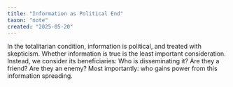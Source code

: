 ```yaml
---
title: "Information as Political End"
taxon: "note"
created: "2025-05-20"
---
```


In the totalitarian condition, information is political, and treated
with skepticism.
Whether information is true is the least important consideration.
Instead, we consider its beneficiaries:
Who is disseminating it?
Are they a friend?
Are they an enemy?
Most importantly: who gains power from this information spreading.

